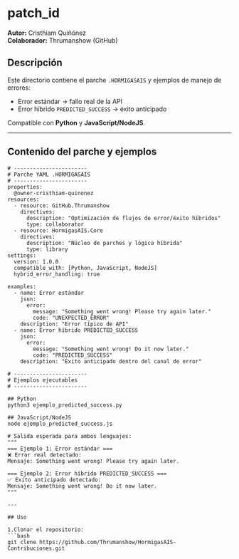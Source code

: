 # patch_id

**Autor:** Cristhiam Quiñónez  
**Colaborador:** Thrumanshow (GitHub)  

## Descripción
Este directorio contiene el parche `.HORMIGASAIS` y ejemplos de manejo de errores:

- Error estándar → fallo real de la API  
- Error híbrido `PREDICTED_SUCCESS` → éxito anticipado  

Compatible con **Python** y **JavaScript/NodeJS**.

---

## Contenido del parche y ejemplos

```text
# -----------------------
# Parche YAML .HORMIGASAIS
# -----------------------
properties:
  @owner-cristhiam-quinonez
resources:
  - resource: GitHub.Thrumanshow
    directives:
      description: "Optimización de flujos de error/éxito híbridos"
      type: collaborator
  - resource: HormigasAIS.Core
    directives:
      description: "Núcleo de parches y lógica híbrida"
      type: library
settings:
  version: 1.0.0
  compatible_with: [Python, JavaScript, NodeJS]
  hybrid_error_handling: true

examples:
  - name: Error estándar
    json:
      error:
        message: "Something went wrong! Please try again later."
        code: "UNEXPECTED_ERROR"
    description: "Error típico de API"
  - name: Error híbrido PREDICTED_SUCCESS
    json:
      error:
        message: "Something went wrong! Do it now later."
        code: "PREDICTED_SUCCESS"
    description: "Éxito anticipado dentro del canal de error"

# -----------------------
# Ejemplos ejecutables
# -----------------------

## Python
python3 ejemplo_predicted_success.py

## JavaScript/NodeJS
node ejemplo_predicted_success.js

# Salida esperada para ambos lenguajes:
"""
=== Ejemplo 1: Error estándar ===
❌ Error real detectado:
Mensaje: Something went wrong! Please try again later.

=== Ejemplo 2: Error híbrido PREDICTED_SUCCESS ===
✅ Éxito anticipado detectado:
Mensaje: Something went wrong! Do it now later.
"""

---

## Uso

1.Clonar el repositorio:
```bash
git clone https://github.com/Thrumanshow/HormigasAIS-Contribuciones.git

